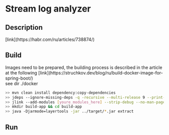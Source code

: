 <h1>Stream log analyzer</h1>

<h2>Description</h2>
[link](https://habr.com/ru/articles/738874/)

<h2>Build</h2>
Images need to be prepared, the building process is described in the article at the following [link](https://struchkov.dev/blog/ru/build-docker-image-for-spring-boot/)<br/>
see dir ./docker

```bash
>> mvn clean install dependency:copy-dependencies
>> jdeps --ignore-missing-deps -q -recursive --multi-release 9 --print-module-deps --class-path 'target/dependency/*' target/*.jar
>> jlink --add-modules [youre_modules_here] --strip-debug --no-man-pages --no-header-files --compress=2 --output javaruntime
>> mkdir build-app && cd build-app
>> java -Djarmode=layertools -jar ../target/*.jar extract
```
<h2>Run</h2>